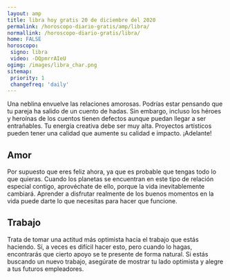 ```yaml
---
layout: amp
title: libra hoy gratis 20 de diciembre del 2020 
permalink: /horoscopo-diario-gratis/amp/libra/
normallink: /horoscopo-diario-gratis/libra/
home: FALSE
horoscopo:
 signo: libra
 video: -DQpmrrAIeU
ogimg: /images/libra_char.png
sitemap:
 priority: 1
 changefreq: 'daily'
---
```



Una neblina envuelve las relaciones amorosas. Podrías estar pensando que tu pareja ha salido de un cuento de hadas. Sin embargo, incluso los héroes y heroínas de los cuentos tienen defectos aunque puedan llegar a ser entrañables. Tu energía creativa debe ser muy alta. Proyectos artísticos pueden tener una calidad que aumente su calidad e impacto. ¡Adelante!

## Amor

Por supuesto que eres feliz ahora, ya que es probable que tengas todo lo que quieras. Cuando los planetas se encuentran en este tipo de relación especial contigo, aprovéchate de ello, porque la vida inevitablemente cambiará. Aprender a disfrutar realmente de los buenos momentos en la vida puede darte lo que necesitas para hacer que funcione.

## Trabajo

Trata de tomar una actitud más optimista hacia el trabajo que estás haciendo. Sí, a veces es difícil hacer esto, pero cuando lo hagas, encontrarás que cierto apoyo se te presente de forma natural. Si estás buscando un nuevo trabajo, asegúrate de mostrar tu lado optimista y alegre a tus futuros empleadores.